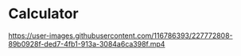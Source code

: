 # Calculator

https://user-images.githubusercontent.com/116786393/227772808-89b0928f-ded7-4fb1-913a-3084a6ca398f.mp4

